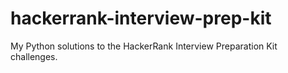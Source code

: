# hackerrank-interview-prep-kit
 My Python solutions to the HackerRank Interview Preparation Kit challenges.
